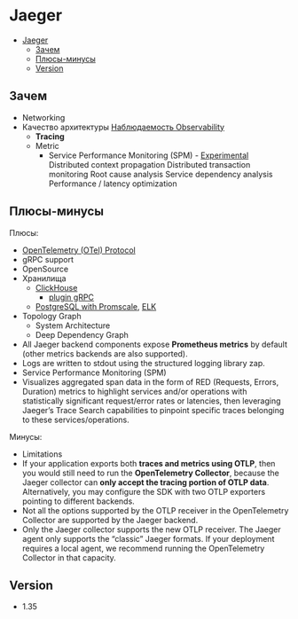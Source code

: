 # Jaeger

- [Jaeger](#jaeger)
  - [Зачем](#зачем)
  - [Плюсы-минусы](#плюсы-минусы)
  - [Version](#version)

## Зачем

- Networking
- Качество архитектуры [Наблюдаемость Observability](../../../arch/ability/observability.md) 
  - __Tracing__
  - Metric
    - Service Performance Monitoring (SPM) - [Experimental](https://www.jaegertracing.io/docs/1.40/spm/)
Distributed context propagation
Distributed transaction monitoring
Root cause analysis
Service dependency analysis
Performance / latency optimization

## Плюсы-минусы

Плюсы:

- [OpenTelemetry (OTel) Protocol](../../protocols.integration/otel.md)
- gRPC support
- OpenSource
- Хранилища
  - [ClickHouse](../../store/clickhouse.md)
    - [plugin gRPC](https://github.com/jaegertracing/jaeger-clickhouse)
  - [PostgreSQL with Promscale](../../db/postgresql.md), [ELK](../monitoring/elk.md)
- Topology Graph
  - System Architecture
  - Deep Dependency Graph
- All Jaeger backend components expose __Prometheus metrics__ by default (other metrics backends are also supported). 
- Logs are written to stdout using the structured logging library zap.
- Service Performance Monitoring (SPM)
- Visualizes aggregated span data in the form of RED (Requests, Errors, Duration) metrics to highlight services and/or operations with statistically significant request/error rates or latencies, then leveraging Jaeger’s Trace Search capabilities to pinpoint specific traces belonging to these services/operations.

Минусы:

- Limitations
- If your application exports both __traces and metrics using OTLP__, then you would still need to run the __OpenTelemetry Collector__, because the Jaeger collector can __only accept the tracing portion of OTLP data__. Alternatively, you may configure the SDK with two OTLP exporters pointing to different backends.
- Not all the options supported by the OTLP receiver in the OpenTelemetry Collector are supported by the Jaeger backend.
- Only the Jaeger collector supports the new OTLP receiver. The Jaeger agent only supports the “classic” Jaeger formats. If your deployment requires a local agent, we recommend running the OpenTelemetry Collector in that capacity.

## Version

- 1.35
